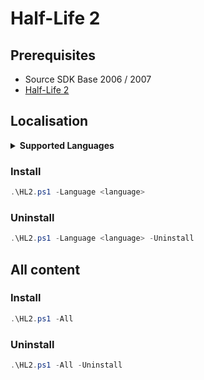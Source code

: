 # Half-Life 2

## Prerequisites

- Source SDK Base 2006 / 2007
- [Half-Life 2](https://store.steampowered.com/app/220/HalfLife_2/)

## Localisation

<details>
  <summary><b>Supported Languages</b></summary>

| language | Decription | Required VPK |
|:--|:--|:--|
| french | French | hl2_sound_vo_french_dir.vpk |
| german | German | hl2_sound_vo_german_dir.vpk |
| italian | Italian | hl2_sound_vo_italian_dir.vpk |
| koreana | Koreana | hl2_sound_vo_koreana_dir.vpk |
| russian | Russian | hl2_sound_vo_russian_dir.vpk |
| schinese | Simplified Chinese | hl2_sound_vo_schinese_dir.vpk |
| spanish | Spanish | hl2_sound_vo_spanish_dir.vpk |
| tchinese | Traditional Chinese | hl2_sound_vo_tchinese_dir.vpk |

</details>

### Install

```powershell
.\HL2.ps1 -Language <language>
```

### Uninstall

```powershell
.\HL2.ps1 -Language <language> -Uninstall
```

## All content

### Install

```powershell
.\HL2.ps1 -All
```

### Uninstall

```powershell
.\HL2.ps1 -All -Uninstall
```
